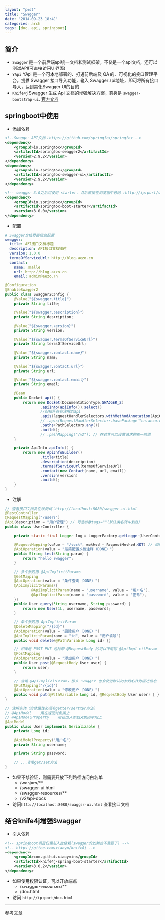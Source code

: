 ```yaml
---
layout: "post"
title: "Swagger"
date: "2018-09-23 18:41"
categories: arch
tags: [doc, api, springboot]
---
```


## 简介

- `Swagger` 是一个前后端api统一文档和测试框架。不仅是一个api文档，还可以测试API(可直接访问UI界面)
- `YApi` YApi 是一个可本地部署的、打通前后端及 QA 的、可视化的接口管理平台。提供 Swagger 接口导入功能，输入 Swagger api地址，即可将所有接口导入，达到美化Swagger UI的目的
- `Knife4j` Swagger 生成 Api 文档的增强解决方案，前身是 `swagger-bootstrap-ui`. [官方文档](https://xiaoym.gitee.io/knife4j/documentation/)

## springboot中使用

- 添加依赖

```xml
<!--Swagger API文档：https://github.com/springfox/springfox -->
<dependency>
    <groupId>io.springfox</groupId>
    <artifactId>springfox-swagger2</artifactId>
    <version>2.9.2</version>
</dependency>
<dependency>
    <groupId>io.springfox</groupId>
    <artifactId>springfox-swagger-ui</artifactId>
    <version>2.9.2</version>
</dependency>

<!-- swagger 3.0之后可使用 starter. 然后直接在浏览器中访问 :http://ip:port/swagger-ui/ 即可 -->
<dependency>
    <groupId>io.springfox</groupId>
    <artifactId>springfox-boot-starter</artifactId>
    <version>3.0.0</version>
</dependency>
```

- 配置

```yml
# Swagger文档界面信息配置
swagger:
  title: API接口文档标题
  description: API接口文档描述
  version: 1.0.0
  termsOfServiceUrl: http://blog.aezo.cn
  contact:
    name: smalle
    url: http://blog.aezo.cn
    email: admin@aezo.cn
```

```java
@Configuration
@EnableSwagger2
public class Swagger2Config {
    @Value("${swagger.title}")
    private String title;

    @Value("${swagger.description}")
    private String description;

    @Value("${swagger.version}")
    private String version;

    @Value("${swagger.termsOfServiceUrl}")
    private String termsOfServiceUrl;

    @Value("${swagger.contact.name}")
    private String name;

    @Value("${swagger.contact.url}")
    private String url;

    @Value("${swagger.contact.email}")
    private String email;

    @Bean
    public Docket api() {
        return new Docket(DocumentationType.SWAGGER_2)
                .apiInfo(apiInfo()).select()
                //扫描所有有注解的api
                .apis(RequestHandlerSelectors.withMethodAnnotation(ApiOperation.class))
                // .apis(RequestHandlerSelectors.basePackage("cn.aezo.controller")) // 基于包名扫描
                .paths(PathSelectors.any())
                .build();
                // .pathMapping("/v2"); // 在这里可以设置请求的统一前缀
    }

    private ApiInfo apiInfo() {
        return new ApiInfoBuilder()
                .title(title)
                .description(description)
                .termsOfServiceUrl(termsOfServiceUrl)
                .contact(new Contact(name, url, email))
                .version(version)
                .build();
    }
}
```
- 注解

```java
// 查看接口文档及在线测试：http://localhost:8080/swagger-ui.html
@RestController
@RequestMapping("/users")
@Api(description = "用户管理") // 可选参数tags=""(默认类名转中划线)
public class UserController {

    private static final Logger log = LoggerFactory.getLogger(UserController.class);

    @RequestMapping(value = "/test", method = RequestMethod.GET) // 如果此处不写method = RequestMethod.GET则会生成每种类型的api文档
    @ApiOperation(value = "最简配置文档注释（DONE）")
    public String test(String param) {
        return "hello swagger";
    }

    // 多个参数用 @ApiImplicitParams
    @GetMapping
    @ApiOperation(value = "条件查询（DONE）")
    @ApiImplicitParams({
            @ApiImplicitParam(name = "username", value = "用户名"),
            @ApiImplicitParam(name = "password", value = "密码"),
    })
    public User query(String username, String password) {
        return new User(1L, username, password);
    }

    // 单个参数用 ApiImplicitParam
    @DeleteMapping("/{id}")
    @ApiOperation(value = "删除用户（DONE）")
    @ApiImplicitParam(name = "id", value = "用户编号")
    public void delete(@PathVariable Long id) {}

    // 如果是 POST PUT 这种带 @RequestBody 的可以不用写 @ApiImplicitParam
    @PostMapping
    @ApiOperation(value = "添加用户（DONE）")
    public User post(@RequestBody User user) {
        return user;
    }

    // 省略 @ApiImplicitParam，那么 swagger 也会使用默认的参数名作为描述信息
    @PutMapping("/{id}")
    @ApiOperation(value = "修改用户（DONE）")
    public void put(@PathVariable Long id, @RequestBody User user) { }
}

// 注解实体（实体属性必须有getter/sertter方法）
// @ApiModel	用在返回对象类上
// @ApiModelProperty	用在出入参数对象的字段上
@ApiModel
public class User implements Serializable {
    private Long id;

    @ApiModelProperty("用户名")
    private String username;

    private String password;

    // ...省略get/set方法
}
```
- 如果不想验证，则需要开放下列路径访问白名单
    - /webjars/**
    - /swagger-ui.html
    - /swagger-resources/**
    - /v2/api-docs
- 访问`http://localhost:8080/swagger-ui.html` 查看接口文档

## 结合knife4j增强Swagger

- 引入依赖

```xml
<!-- springboot项目仅需引入此依赖(swagger的依赖也不需要了) -->
<!-- https://gitee.com/xiaoym/knife4j -->
<dependency>
    <groupId>com.github.xiaoymin</groupId>
    <artifactId>knife4j-spring-boot-starter</artifactId>
    <version>3.0.2</version>
</dependency>
```
- 如果使用权限认证，可以开放端点
    - /swagger-resources/**
    - /doc.html
- 访问 `http://ip:port/doc.html`










---

参考文章

[^1]: http://www.voidcn.com/article/p-oxjfzsib-brq.html
[^2]: https://www.cnblogs.com/softidea/p/6251249.html
[^3]: https://www.baeldung.com/swagger-2-documentation-for-spring-rest-api (Setting Up Swagger 2 with a Spring REST API)
